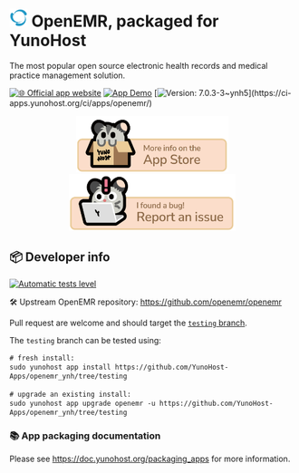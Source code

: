 <!--
N.B.: This README was automatically generated by <https://github.com/YunoHost/apps_tools/blob/main/readme_generator>
It shall NOT be edited by hand.
-->

<h1>
  <img src="https://raw.githubusercontent.com/YunoHost/apps/main/logos/openemr.png" width="32px" alt="Logo of OpenEMR">
  OpenEMR, packaged for YunoHost
</h1>

The most popular open source electronic health records and medical practice management solution.

[![🌐 Official app website](https://img.shields.io/badge/Official_app_website-darkgreen?style=for-the-badge)](https://www.open-emr.org)
[![App Demo](https://img.shields.io/badge/App_Demo-blue?style=for-the-badge)](https://www.open-emr.org/demo)
[![Version: 7.0.3-3~ynh5](https://img.shields.io/badge/Version-7.0.3--3~ynh5-rgba(0,150,0,1)?style=for-the-badge)](https://ci-apps.yunohost.org/ci/apps/openemr/)

<div align="center">
<a href="https://apps.yunohost.org/app/openemr"><img height="100px" src="https://github.com/YunoHost/yunohost-artwork/raw/refs/heads/main/badges/neopossum-badges/badge_more_info_on_the_appstore.svg"/></a>
<a href="https://github.com/YunoHost-Apps/openemr_ynh/issues"><img height="100px" src="https://github.com/YunoHost/yunohost-artwork/raw/refs/heads/main/badges/neopossum-badges/badge_report_an_issue.svg"/></a>
</div>

## 📦 Developer info

[![Automatic tests level](https://apps.yunohost.org/badge/cilevel/openemr)](https://ci-apps.yunohost.org/ci/apps/openemr/)

🛠️ Upstream OpenEMR repository: <https://github.com/openemr/openemr>

Pull request are welcome and should target the [`testing` branch](https://github.com/YunoHost-Apps/openemr_ynh/tree/testing).

The `testing` branch can be tested using:
```
# fresh install:
sudo yunohost app install https://github.com/YunoHost-Apps/openemr_ynh/tree/testing

# upgrade an existing install:
sudo yunohost app upgrade openemr -u https://github.com/YunoHost-Apps/openemr_ynh/tree/testing
```

### 📚 App packaging documentation

Please see <https://doc.yunohost.org/packaging_apps> for more information.
